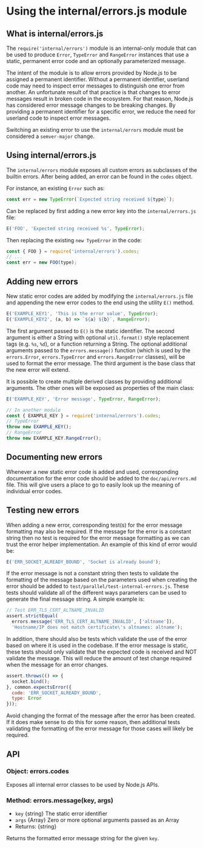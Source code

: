# Using the internal/errors.js module

## What is internal/errors.js

The `require('internal/errors')` module is an internal-only module that can be
used to produce `Error`, `TypeError` and `RangeError` instances that use a
static, permanent error code and an optionally parameterized message.

The intent of the module is to allow errors provided by Node.js to be assigned a
permanent identifier. Without a permanent identifier, userland code may need to
inspect error messages to distinguish one error from another. An unfortunate
result of that practice is that changes to error messages result in broken code
in the ecosystem. For that reason, Node.js has considered error message changes
to be breaking changes. By providing a permanent identifier for a specific
error, we reduce the need for userland code to inspect error messages.

Switching an existing error to use the `internal/errors` module must be
considered a `semver-major` change.

## Using internal/errors.js

The `internal/errors` module exposes all custom errors as subclasses of the
builtin errors. After being added, an error can be found in the `codes` object.

For instance, an existing `Error` such as:

```js
const err = new TypeError(`Expected string received ${type}`);
```

Can be replaced by first adding a new error key into the `internal/errors.js`
file:

```js
E('FOO', 'Expected string received %s', TypeError);
```

Then replacing the existing `new TypeError` in the code:

```js
const { FOO } = require('internal/errors').codes;
// ...
const err = new FOO(type);
```

## Adding new errors

New static error codes are added by modifying the `internal/errors.js` file
and appending the new error codes to the end using the utility `E()` method.

```js
E('EXAMPLE_KEY1', 'This is the error value', TypeError);
E('EXAMPLE_KEY2', (a, b) => `${a} ${b}`, RangeError);
```

The first argument passed to `E()` is the static identifier. The second
argument is either a String with optional `util.format()` style replacement
tags (e.g. `%s`, `%d`), or a function returning a String. The optional
additional arguments passed to the `errors.message()` function (which is
used by the `errors.Error`, `errors.TypeError` and `errors.RangeError` classes),
will be used to format the error message. The third argument is the base class
that the new error will extend.

It is possible to create multiple derived
classes by providing additional arguments. The other ones will be exposed as
properties of the main class:

<!-- eslint-disable no-unreachable -->
```js
E('EXAMPLE_KEY', 'Error message', TypeError, RangeError);

// In another module
const { EXAMPLE_KEY } = require('internal/errors').codes;
// TypeError
throw new EXAMPLE_KEY();
// RangeError
throw new EXAMPLE_KEY.RangeError();
```

## Documenting new errors

Whenever a new static error code is added and used, corresponding documentation
for the error code should be added to the `doc/api/errors.md` file. This will
give users a place to go to easily look up the meaning of individual error
codes.

## Testing new errors

When adding a new error, corresponding test(s) for the error message
formatting may also be required. If the message for the error is a
constant string then no test is required for the error message formatting
as we can trust the error helper implementation. An example of this kind of
error would be:

```js
E('ERR_SOCKET_ALREADY_BOUND', 'Socket is already bound');
```

If the error message is not a constant string then tests to validate
the formatting of the message based on the parameters used when
creating the error should be added to
`test/parallel/test-internal-errors.js`.  These tests should validate
all of the different ways parameters can be used to generate the final
message string. A simple example is:

```js
// Test ERR_TLS_CERT_ALTNAME_INVALID
assert.strictEqual(
  errors.message('ERR_TLS_CERT_ALTNAME_INVALID', ['altname']),
  'Hostname/IP does not match certificate\'s altnames: altname');
```

In addition, there should also be tests which validate the use of the
error based on where it is used in the codebase.  If the error message is
static, these tests should only validate that the expected code is received
and NOT validate the message.  This will reduce the amount of test change
required when the message for an error changes.

```js
assert.throws(() => {
  socket.bind();
}, common.expectsError({
  code: 'ERR_SOCKET_ALREADY_BOUND',
  type: Error
}));
```

Avoid changing the format of the message after the error has been created.
If it does make sense to do this for some reason, then additional tests
validating the formatting of the error message for those cases will
likely be required.

## API

### Object: errors.codes

Exposes all internal error classes to be used by Node.js APIs.

### Method: errors.message(key, args)

* `key` {string} The static error identifier
* `args` {Array} Zero or more optional arguments passed as an Array
* Returns: {string}

Returns the formatted error message string for the given `key`.
